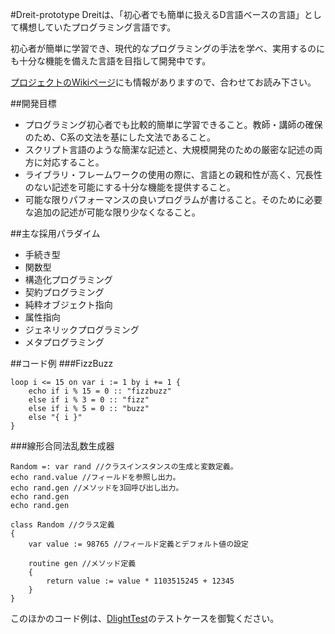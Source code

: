 #Dreit-prototype
Dreitは、「初心者でも簡単に扱えるD言語ベースの言語」として構想していたプログラミング言語です。

初心者が簡単に学習でき、現代的なプログラミングの手法を学べ、実用するのにも十分な機能を備えた言語を目指して開発中です。

[プロジェクトのWikiページ](https://github.com/B-head/Dlight-prototype/wiki)にも情報がありますので、合わせてお読み下さい。

##開発目標
- プログラミング初心者でも比較的簡単に学習できること。教師・講師の確保のため、C系の文法を基にした文法であること。
- スクリプト言語のような簡潔な記述と、大規模開発のための厳密な記述の両方に対応すること。
- ライブラリ・フレームワークの使用の際に、言語との親和性が高く、冗長性のない記述を可能にする十分な機能を提供すること。
- 可能な限りパフォーマンスの良いプログラムが書けること。そのために必要な追加の記述が可能な限り少なくなること。

##主な採用パラダイム
- 手続き型
- 関数型
- 構造化プログラミング
- 契約プログラミング
- 純粋オブジェクト指向
- 属性指向
- ジェネリックプログラミング
- メタプログラミング

##コード例
###FizzBuzz
```
loop i <= 15 on var i := 1 by i += 1 {
    echo if i % 15 = 0 :: "fizzbuzz"
    else if i % 3 = 0 :: "fizz"
    else if i % 5 = 0 :: "buzz"
    else "{ i }"
}
```

###線形合同法乱数生成器
```
Random =: var rand //クラスインスタンスの生成と変数定義。
echo rand.value //フィールドを参照し出力。
echo rand.gen //メソッドを3回呼び出し出力。
echo rand.gen
echo rand.gen

class Random //クラス定義
{
	var value := 98765 //フィールド定義とデフォルト値の設定

	routine gen //メソッド定義
	{
		return value := value * 1103515245 + 12345
	}
}
```

このほかのコード例は、[DlightTest](https://github.com/B-head/Dlight-prototype/tree/master/DlightTest)のテストケースを御覧ください。
